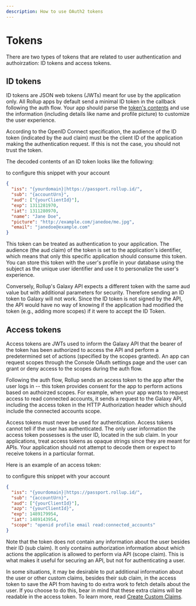 ```yaml
---
description: How to use OAuth2 tokens
---
```


# Tokens

There are two types of tokens that are related to user authentication and authoirzation: ID tokens and access tokens.

## ID tokens

ID tokens are JSON web tokens (JWTs) meant for use by the application only. All Rollup apps by default send a minimal ID token in the callback following the auth flow. Your app should parse the [token's contents](https://openid.net/specs/openid-connect-core-1_0.html#StandardClaims) and use the information (including details like name and profile picture) to customize the user experience.

According to the OpenID Connect specification, the audience of the ID token (indicated by the aud claim) must be the client ID of the application making the authentication request. If this is not the case, you should not trust the token.

The decoded contents of an ID token looks like the following:

to configure this snippet with your account

```json
{
  "iss": "{yourdomain}|https://passport.rollup.id/",
  "sub": "{accountUrn}",
  "aud": ["{yourClientId}"],
  "exp": 1311281970,
  "iat": 1311280970,
  "name": "Jane Doe",
  "picture": "http://example.com/janedoe/me.jpg",
  "email": "janedoe@example.com"
}
```

This token can be treated as authentication to your application. The audience (the aud claim) of the token is set to the application's identifier, which means that only this specific application should consume this token. You can store this token with the user's profile in your database using the subject as the unique user identifier and use it to personalize the user's experience.

Conversely, Rollup's Galaxy API expects a different token with the same aud value but with additional parameters for security. Therefore sending an ID token to Galaxy will not work. Since the ID token is not signed by the API, the API would have no way of knowing if the application had modified the token (e.g., adding more scopes) if it were to accept the ID Token.

## Access tokens

Access tokens are JWTs used to inform the Galaxy API that the bearer of the token has been authorized to access the API and perform a predetermined set of actions (specified by the scopes granted). An app can request scopes through the Console OAuth settings page and the user can grant or deny access to the scopes during the auth flow.

Following the auth flow, Rollup sends an access token to the app after the user logs in -- this token provides consent for the app to perform actions based on authoirzed scopes. For example, when your app wants to request access to read connected accounts, it sends a request to the Galaxy API, including the access token in the HTTP Authorization header which should include the connected accounts scope.

Access tokens must never be used for authentication. Access tokens cannot tell if the user has authenticated. The only user information the access token possesses is the user ID, located in the sub claim. In your applications, treat access tokens as opaque strings since they are meant for APIs. Your application should not attempt to decode them or expect to receive tokens in a particular format.

Here is an example of an access token:

to configure this snippet with your account

```json
{
  "iss": "{yourdomain}|https://passport.rollup.id/",
  "sub": "{accountUrn}",
  "aud": ["{yourClientId}"],
  "azp": "{yourClientId}",
  "exp": 1489179954,
  "iat": 1489143954,
  "scope": "openid profile email read:connected_accounts"
}
```

Note that the token does not contain any information about the user besides their ID (sub claim). It only contains authorization information about which actions the application is allowed to perform via API (scope claim). This is what makes it useful for securing an API, but not for authenticating a user.

In some situations, it may be desirable to put additional information about the user or other custom claims, besides their sub claim, in the access token to save the API from having to do extra work to fetch details about the user. If you choose to do this, bear in mind that these extra claims will be readable in the access token. To learn more, read [Create Custom Claims](advanced/custom-claims.md).
